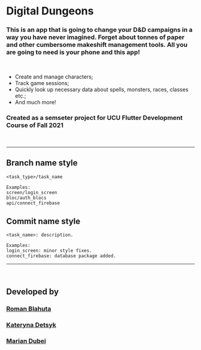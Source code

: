 # Digital Dungeons

### This is an app that is going to change your D&D campaigns in a way you have never imagined. Forget about tonnes of paper and other cumbersome makeshift management tools. All you are going to need is your phone and this app!

<br>

* Create and manage characters;
* Track game sessions;
* Quickly look up necessary data about spells, monsters, races, classes etc.;
* And much more!

### Created as a semseter project for UCU Flutter Development Course of Fall 2021

<br>

---

## Branch name style

```
<task_type>/task_name

Examples:
screen/login_screen
bloc/auth_blocs
api/connect_firebase
```

## Commit name style

```
<task_name>: description.

Examples:
login_screen: minor style fixes.
connect_firebase: database package added.
```

---

<br>

## Developed by 

### [Roman Blahuta](https://github.com/RomanBlahuta)
### [Kateryna Detsyk](https://github.com/KateDetsyk)
### [Marian Dubei](http://github.com/MarianDubei)
